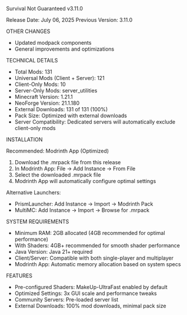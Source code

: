 Survival Not Guaranteed v3.11.0

Release Date: July 06, 2025
Previous Version: 3.11.0

OTHER CHANGES

- Updated modpack components
- General improvements and optimizations

TECHNICAL DETAILS

- Total Mods: 131
- Universal Mods (Client + Server): 121
- Client-Only Mods: 10
- Server-Only Mods: server_utilities
- Minecraft Version: 1.21.1
- NeoForge Version: 21.1.180
- External Downloads: 131 of 131 (100%)
- Pack Size: Optimized with external downloads
- Server Compatibility: Dedicated servers will automatically exclude client-only mods

INSTALLATION

Recommended: Modrinth App (Optimized)
1. Download the .mrpack file from this release
2. In Modrinth App: File → Add Instance → From File
3. Select the downloaded .mrpack file
4. Modrinth App will automatically configure optimal settings

Alternative Launchers:
- PrismLauncher: Add Instance → Import → Modrinth Pack
- MultiMC: Add Instance → Import → Browse for .mrpack

SYSTEM REQUIREMENTS

- Minimum RAM: 2GB allocated (4GB recommended for optimal performance)
- With Shaders: 4GB+ recommended for smooth shader performance
- Java Version: Java 21+ required
- Client/Server: Compatible with both single-player and multiplayer
- Modrinth App: Automatic memory allocation based on system specs

FEATURES

- Pre-configured Shaders: MakeUp-UltraFast enabled by default
- Optimized Settings: 3x GUI scale and performance tweaks
- Community Servers: Pre-loaded server list
- External Downloads: 100% mod downloads, minimal pack size

